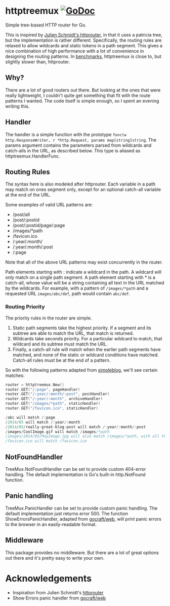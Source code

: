 httptreemux  [![GoDoc](http://godoc.org/github.com/dimfeld/httptreemux?status.png)](http://godoc.org/github.com/dimfeld/httptreemux)
===========

Simple tree-based HTTP router for Go.

This is inspired by [Julien Schmidt's httprouter](https://www.github.com/julienschmidt/httprouter), in that it uses a patricia tree, but the implementation is rather different. Specifically, the routing rules are relaxed to allow wildcards and static tokens in a path segment. This gives a nice combination of high performance with a lot of convenience in designing the routing patterns. In [benchmarks](https://github.com/dimfeld/go-http-routing-benchmark), httptreemux is close to, but slightly slower than, httprouter.

## Why?
There are a lot of good routers out there. But looking at the ones that were really lightweight, I couldn't quite get something that fit with the route patterns I wanted. The code itself is simple enough, so I spent an evening writing this.

## Handler
The handler is a simple function with the prototype `func(w http.ResponseWriter, r *http.Request, params map[string]string`. The params argument contains the parameters parsed from wildcards and catch-alls in the URL, as described below. This type is aliased as httptreemux.HandlerFunc.

## Routing Rules
The syntax here is also modeled after httprouter. Each variable in a path may match on ones segment only, except for an optional catch-all variable at the end of the URL.

Some examples of valid URL patterns are:
* /post/all
* /post/:postid
* /post/:postid/page/:page
* /images/*path
* /favicon.ico
* /:year/:month/
* /:year/:month/:post
* /:page

Note that all of the above URL patterns may exist concurrently in the router.

Path elements starting with : indicate a wildcard in the path. A wildcard will only match on a single path segment. A path element starting with * is a catch-all, whose value will be a string containing all text in the URL matched by the wildcards. For example, with a pattern of `/images/*path` and a requested URL `images/abc/def`, path would contain `abc/def`.

### Routing Priority
The priority rules in the router are simple.
1. Static path segments take the highest priority. If a segment and its subtree are able to match the URL, that match is returned.
2. Wildcards take seconds priority. For a particular wildcard to match, that wildcard and its subtree must match the URL.
3. Finally, a catch-all rule will match when the earlier path segments have matched, and none of the static or wildcard conditions have matched. Catch-all rules must be at the end of a pattern.

So with the following patterns adapted from [simpleblog](https://www.github.com/dimfeld/simpleblog), we'll see certain matches:
```go
router = httptreemux.New()
router.GET("/:page", pageHandler)
router.GET("/:year/:month/:post", postHandler)
router.GET("/:year/:month", archiveHandler)
router.GET("/images/*path", staticHandler)
router.GET("/favicon.ico", staticHandler)

/abc will match /:page
/2014/05 will match /:year/:month
/2014/05/really-great-blog-post will match /:year/:month/:post
/images/CoolImage.gif will match /images/*path
/images/2014/05/MayImage.jpg will also match /images/*path, with all the text after /images stored in the variable path.
/favicon.ico will match /favicon.ico
```

## NotFoundHandler
TreeMux.NotFoundHandler can be set to provide custom 404-error handling. The default implementation is Go's built-in http.NotFound function.

## Panic handling
TreeMux.PanicHandler can be set to provide custom panic handling. The default implementation just returns error 500. The function ShowErrorsPanicHandler, adapted from [gocraft/web](https://github.com/gocraft/web), will print panic errors to the browser in an easily-readable format.

## Middleware
This package provides no middleware. But there are a lot of great options out there and it's pretty easy to write your own.

# Acknowledgements

* Inspiration from Julien Schmidt's [httprouter](https://github.com/julienschmidt/httprouter)
* Show Errors panic handler from [gocraft/web](https://github.com/gocraft/web)
